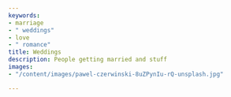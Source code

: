 ```yaml
---
keywords:
- marriage
- " weddings"
- love
- " romance"
title: Weddings
description: People getting married and stuff
images:
- "/content/images/pawel-czerwinski-8uZPynIu-rQ-unsplash.jpg"

---
```


